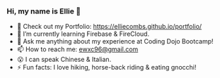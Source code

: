 ### Hi, my name is Ellie 👋

- 💼 Check out my Portfolio: https://elliecombs.github.io/portfolio/
- 🌱 I’m currently learning Firebase & FireCloud.
- 💬 Ask me anything about my experience at Coding Dojo Bootcamp!
- 📫 How to reach me: ewxc96@gmail.com
- 😮 I can speak Chinese & Italian.
- ⚡️ Fun facts: I love hiking, horse-back riding & eating gnocchi!


